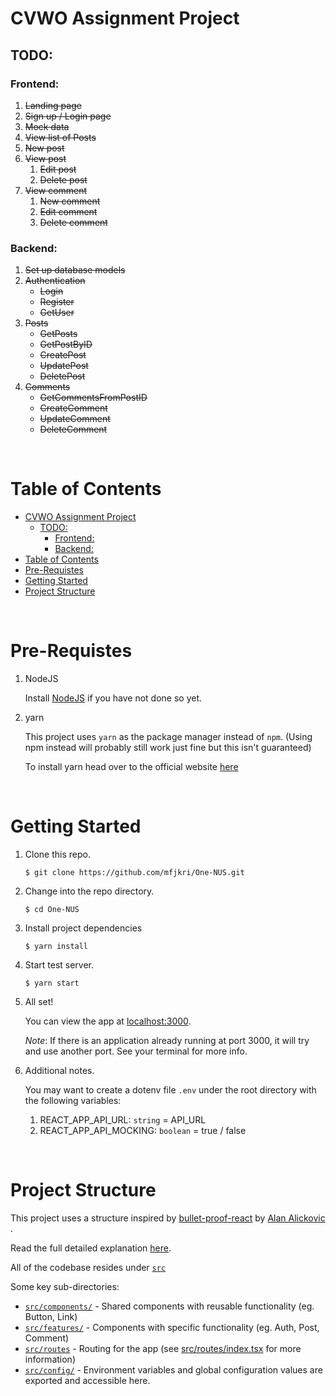 # CVWO Assignment Project

## TODO:

### Frontend:

1. ~~Landing page~~
2. ~~Sign up / Login page~~
3. ~~Mock data~~
4. ~~View list of Posts~~
5. ~~New post~~
6. ~~View post~~
   1. ~~Edit post~~
   2. ~~Delete post~~
7. ~~View comment~~
   1. ~~New comment~~
   2. ~~Edit comment~~
   3. ~~Delete comment~~

### Backend:

1. ~~Set up database models~~
2. ~~Authentication~~
   - ~~Login~~
   - ~~Register~~
   - ~~GetUser~~
3. ~~Posts~~
   - ~~GetPosts~~
   - ~~GetPostByID~~
   - ~~CreatePost~~
   - ~~UpdatePost~~
   - ~~DeletePost~~
4. ~~Comments~~
   - ~~GetCommentsFromPostID~~
   - ~~CreateComment~~
   - ~~UpdateComment~~
   - ~~DeleteComment~~

<br/>

# Table of Contents

- [CVWO Assignment Project](#cvwo-assignment-project)
  - [TODO:](#todo)
    - [Frontend:](#frontend)
    - [Backend:](#backend)
- [Table of Contents](#table-of-contents)
- [Pre-Requistes](#pre-requistes)
- [Getting Started](#getting-started)
- [Project Structure](#project-structure)

<br/>

# Pre-Requistes

1. NodeJS

   Install [NodeJS](https://nodejs.org/en/download/) if you have not done so yet.

2. yarn

   This project uses `yarn` as the package manager instead of `npm`. (Using npm instead will probably still work just fine but this isn't guaranteed)

   To install yarn head over to the official website [here](https://classic.yarnpkg.com/lang/en/docs/install/)

<br/>

# Getting Started

1. Clone this repo.
   ```
   $ git clone https://github.com/mfjkri/One-NUS.git
   ```
2. Change into the repo directory.
   ```
   $ cd One-NUS
   ```
3. Install project dependencies

   ```
   $ yarn install
   ```

4. Start test server.

   ```
   $ yarn start
   ```

5. All set!

   You can view the app at [localhost:3000](http://localhost:3000).

   _Note_: If there is an application already running at port 3000, it will try and use another port. See your terminal for more info.

6. Additional notes.

   You may want to create a dotenv file `.env` under the root directory with the following variables:

   1. REACT_APP_API_URL: `string` = API_URL
   2. REACT_APP_API_MOCKING: `boolean` = true / false

<br/>

# Project Structure

This project uses a structure inspired by [bullet-proof-react](https://github.com/alan2207/bulletproof-react/) by [Alan Alickovic ](https://github.com/alan2207).

Read the full detailed explanation [here](https://github.com/alan2207/bulletproof-react/blob/master/docs/project-structure.md).

All of the codebase resides under [`src`](src/)

Some key sub-directories:

- [`src/components/`](src/components/) - Shared components with reusable functionality (eg. Button, Link)
- [`src/features/`](src/features/) - Components with specific functionality (eg. Auth, Post, Comment)
- [`src/routes`](src/routes/) - Routing for the app (see [src/routes/index.tsx](src/routes/index.tsx) for more information)
- [`src/config/`](src/config/) - Environment variables and global configuration values are exported and accessible here.

